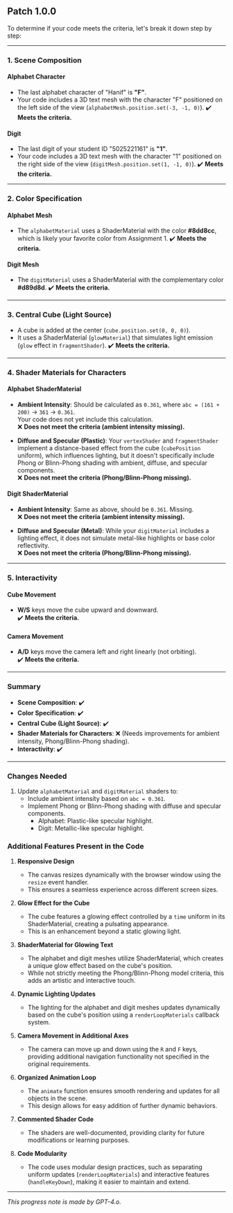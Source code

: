 ## Patch 1.0.0 
To determine if your code meets the criteria, let's break it down step by step:

---

### **1. Scene Composition**

#### **Alphabet Character**
- The last alphabet character of "Hanif" is **"F"**.
- Your code includes a 3D text mesh with the character "F" positioned on the left side of the view (`alphabetMesh.position.set(-3, -1, 0)`).
✔️ **Meets the criteria.**

#### **Digit**
- The last digit of your student ID "5025221161" is **"1"**.
- Your code includes a 3D text mesh with the character "1" positioned on the right side of the view (`digitMesh.position.set(1, -1, 0)`).
✔️ **Meets the criteria.**

---

### **2. Color Specification**

#### **Alphabet Mesh**
- The `alphabetMaterial` uses a ShaderMaterial with the color **#8dd8cc**, which is likely your favorite color from Assignment 1.
✔️ **Meets the criteria.**

#### **Digit Mesh**
- The `digitMaterial` uses a ShaderMaterial with the complementary color **#d89d8d**.
✔️ **Meets the criteria.**

---

### **3. Central Cube (Light Source)**

- A cube is added at the center (`cube.position.set(0, 0, 0)`).
- It uses a ShaderMaterial (`glowMaterial`) that simulates light emission (`glow` effect in `fragmentShader`).
✔️ **Meets the criteria.**

---

### **4. Shader Materials for Characters**

#### **Alphabet ShaderMaterial**
- **Ambient Intensity**: Should be calculated as `0.361`, where `abc = (161 + 200)` → `361` → `0.361`.  
  Your code does not yet include this calculation.  
❌ **Does not meet the criteria (ambient intensity missing).**

- **Diffuse and Specular (Plastic)**: Your `vertexShader` and `fragmentShader` implement a distance-based effect from the cube (`cubePosition` uniform), which influences lighting, but it doesn't specifically include Phong or Blinn-Phong shading with ambient, diffuse, and specular components.  
❌ **Does not meet the criteria (Phong/Blinn-Phong missing).**

#### **Digit ShaderMaterial**
- **Ambient Intensity**: Same as above, should be `0.361`. Missing.  
❌ **Does not meet the criteria (ambient intensity missing).**

- **Diffuse and Specular (Metal)**: While your `digitMaterial` includes a lighting effect, it does not simulate metal-like highlights or base color reflectivity.  
❌ **Does not meet the criteria (Phong/Blinn-Phong missing).**

---

### **5. Interactivity**

#### **Cube Movement**
- **W/S** keys move the cube upward and downward.  
✔️ **Meets the criteria.**

#### **Camera Movement**
- **A/D** keys move the camera left and right linearly (not orbiting).  
✔️ **Meets the criteria.**

---

### **Summary**

- **Scene Composition**: ✔️
- **Color Specification**: ✔️
- **Central Cube (Light Source)**: ✔️
- **Shader Materials for Characters**: ❌ (Needs improvements for ambient intensity, Phong/Blinn-Phong shading).
- **Interactivity**: ✔️

---

### **Changes Needed**

1. Update `alphabetMaterial` and `digitMaterial` shaders to:
   - Include ambient intensity based on `abc = 0.361`.
   - Implement Phong or Blinn-Phong shading with diffuse and specular components.
     - Alphabet: Plastic-like specular highlight.
     - Digit: Metallic-like specular highlight.

### **Additional Features Present in the Code**

1. **Responsive Design**  
   - The canvas resizes dynamically with the browser window using the `resize` event handler.  
   - This ensures a seamless experience across different screen sizes.

2. **Glow Effect for the Cube**  
   - The cube features a glowing effect controlled by a `time` uniform in its ShaderMaterial, creating a pulsating appearance.  
   - This is an enhancement beyond a static glowing light.

3. **ShaderMaterial for Glowing Text**  
   - The alphabet and digit meshes utilize ShaderMaterial, which creates a unique glow effect based on the cube's position.  
   - While not strictly meeting the Phong/Blinn-Phong model criteria, this adds an artistic and interactive touch.

4. **Dynamic Lighting Updates**  
   - The lighting for the alphabet and digit meshes updates dynamically based on the cube's position using a `renderLoopMaterials` callback system.

5. **Camera Movement in Additional Axes**  
   - The camera can move up and down using the `R` and `F` keys, providing additional navigation functionality not specified in the original requirements.

6. **Organized Animation Loop**  
   - The `animate` function ensures smooth rendering and updates for all objects in the scene.  
   - This design allows for easy addition of further dynamic behaviors.

7. **Commented Shader Code**  
   - The shaders are well-documented, providing clarity for future modifications or learning purposes.

8. **Code Modularity**  
   - The code uses modular design practices, such as separating uniform updates (`renderLoopMaterials`) and interactive features (`handleKeyDown`), making it easier to maintain and extend.
---

*This progress note is made by GPT-4.o.*
